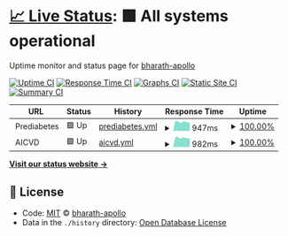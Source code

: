 # [📈 Live Status](https://bharath-apollo.github.io/Uptime-Sample): <!--live status--> **🟩 All systems operational**

Uptime monitor and status page for [bharath-apollo](https://bharath-apollo.github.io/Uptime-Sample)

[![Uptime CI](https://github.com/bharath-apollo/Uptime-Sample/workflows/Uptime%20CI/badge.svg)](https://github.com/bharath-apollo/Uptime-Sample/actions?query=workflow%3A%22Uptime+CI%22)
[![Response Time CI](https://github.com/bharath-apollo/Uptime-Sample/workflows/Response%20Time%20CI/badge.svg)](https://github.com/bharath-apollo/Uptime-Sample/actions?query=workflow%3A%22Response+Time+CI%22)
[![Graphs CI](https://github.com/bharath-apollo/Uptime-Sample/workflows/Graphs%20CI/badge.svg)](https://github.com/bharath-apollo/Uptime-Sample/actions?query=workflow%3A%22Graphs+CI%22)
[![Static Site CI](https://github.com/bharath-apollo/Uptime-Sample/workflows/Static%20Site%20CI/badge.svg)](https://github.com/bharath-apollo/Uptime-Sample/actions?query=workflow%3A%22Static+Site+CI%22)
[![Summary CI](https://github.com/bharath-apollo/Uptime-Sample/workflows/Summary%20CI/badge.svg)](https://github.com/bharath-apollo/Uptime-Sample/actions?query=workflow%3A%22Summary+CI%22)

<!--start: status pages-->
<!-- This summary is generated by Upptime (https://github.com/upptime/upptime) -->
<!-- Do not edit this manually, your changes will be overwritten -->
<!-- prettier-ignore -->
| URL | Status | History | Response Time | Uptime |
| --- | ------ | ------- | ------------- | ------ |
| <img alt="" src="https://favicons.githubusercontent.com/null" height="13"> Prediabetes | 🟩 Up | [prediabetes.yml](https://github.com/bharath-apollo/Uptime-Sample/commits/HEAD/history/prediabetes.yml) | <details><summary><img alt="Response time graph" src="./graphs/prediabetes/response-time-week.png" height="20"> 947ms</summary><br><a href="https://bharath-apollo.github.io/Uptime-Sample/history/prediabetes"><img alt="Response time 1127" src="https://img.shields.io/endpoint?url=https%3A%2F%2Fraw.githubusercontent.com%2Fbharath-apollo%2FUptime-Sample%2FHEAD%2Fapi%2Fprediabetes%2Fresponse-time.json"></a><br><a href="https://bharath-apollo.github.io/Uptime-Sample/history/prediabetes"><img alt="24-hour response time 972" src="https://img.shields.io/endpoint?url=https%3A%2F%2Fraw.githubusercontent.com%2Fbharath-apollo%2FUptime-Sample%2FHEAD%2Fapi%2Fprediabetes%2Fresponse-time-day.json"></a><br><a href="https://bharath-apollo.github.io/Uptime-Sample/history/prediabetes"><img alt="7-day response time 947" src="https://img.shields.io/endpoint?url=https%3A%2F%2Fraw.githubusercontent.com%2Fbharath-apollo%2FUptime-Sample%2FHEAD%2Fapi%2Fprediabetes%2Fresponse-time-week.json"></a><br><a href="https://bharath-apollo.github.io/Uptime-Sample/history/prediabetes"><img alt="30-day response time 1127" src="https://img.shields.io/endpoint?url=https%3A%2F%2Fraw.githubusercontent.com%2Fbharath-apollo%2FUptime-Sample%2FHEAD%2Fapi%2Fprediabetes%2Fresponse-time-month.json"></a><br><a href="https://bharath-apollo.github.io/Uptime-Sample/history/prediabetes"><img alt="1-year response time 1127" src="https://img.shields.io/endpoint?url=https%3A%2F%2Fraw.githubusercontent.com%2Fbharath-apollo%2FUptime-Sample%2FHEAD%2Fapi%2Fprediabetes%2Fresponse-time-year.json"></a></details> | <details><summary><a href="https://bharath-apollo.github.io/Uptime-Sample/history/prediabetes">100.00%</a></summary><a href="https://bharath-apollo.github.io/Uptime-Sample/history/prediabetes"><img alt="All-time uptime 99.70%" src="https://img.shields.io/endpoint?url=https%3A%2F%2Fraw.githubusercontent.com%2Fbharath-apollo%2FUptime-Sample%2FHEAD%2Fapi%2Fprediabetes%2Fuptime.json"></a><br><a href="https://bharath-apollo.github.io/Uptime-Sample/history/prediabetes"><img alt="24-hour uptime 100.00%" src="https://img.shields.io/endpoint?url=https%3A%2F%2Fraw.githubusercontent.com%2Fbharath-apollo%2FUptime-Sample%2FHEAD%2Fapi%2Fprediabetes%2Fuptime-day.json"></a><br><a href="https://bharath-apollo.github.io/Uptime-Sample/history/prediabetes"><img alt="7-day uptime 100.00%" src="https://img.shields.io/endpoint?url=https%3A%2F%2Fraw.githubusercontent.com%2Fbharath-apollo%2FUptime-Sample%2FHEAD%2Fapi%2Fprediabetes%2Fuptime-week.json"></a><br><a href="https://bharath-apollo.github.io/Uptime-Sample/history/prediabetes"><img alt="30-day uptime 99.70%" src="https://img.shields.io/endpoint?url=https%3A%2F%2Fraw.githubusercontent.com%2Fbharath-apollo%2FUptime-Sample%2FHEAD%2Fapi%2Fprediabetes%2Fuptime-month.json"></a><br><a href="https://bharath-apollo.github.io/Uptime-Sample/history/prediabetes"><img alt="1-year uptime 99.70%" src="https://img.shields.io/endpoint?url=https%3A%2F%2Fraw.githubusercontent.com%2Fbharath-apollo%2FUptime-Sample%2FHEAD%2Fapi%2Fprediabetes%2Fuptime-year.json"></a></details>
| <img alt="" src="https://favicons.githubusercontent.com/null" height="13"> AICVD | 🟩 Up | [aicvd.yml](https://github.com/bharath-apollo/Uptime-Sample/commits/HEAD/history/aicvd.yml) | <details><summary><img alt="Response time graph" src="./graphs/aicvd/response-time-week.png" height="20"> 982ms</summary><br><a href="https://bharath-apollo.github.io/Uptime-Sample/history/aicvd"><img alt="Response time 1018" src="https://img.shields.io/endpoint?url=https%3A%2F%2Fraw.githubusercontent.com%2Fbharath-apollo%2FUptime-Sample%2FHEAD%2Fapi%2Faicvd%2Fresponse-time.json"></a><br><a href="https://bharath-apollo.github.io/Uptime-Sample/history/aicvd"><img alt="24-hour response time 1137" src="https://img.shields.io/endpoint?url=https%3A%2F%2Fraw.githubusercontent.com%2Fbharath-apollo%2FUptime-Sample%2FHEAD%2Fapi%2Faicvd%2Fresponse-time-day.json"></a><br><a href="https://bharath-apollo.github.io/Uptime-Sample/history/aicvd"><img alt="7-day response time 982" src="https://img.shields.io/endpoint?url=https%3A%2F%2Fraw.githubusercontent.com%2Fbharath-apollo%2FUptime-Sample%2FHEAD%2Fapi%2Faicvd%2Fresponse-time-week.json"></a><br><a href="https://bharath-apollo.github.io/Uptime-Sample/history/aicvd"><img alt="30-day response time 1018" src="https://img.shields.io/endpoint?url=https%3A%2F%2Fraw.githubusercontent.com%2Fbharath-apollo%2FUptime-Sample%2FHEAD%2Fapi%2Faicvd%2Fresponse-time-month.json"></a><br><a href="https://bharath-apollo.github.io/Uptime-Sample/history/aicvd"><img alt="1-year response time 1018" src="https://img.shields.io/endpoint?url=https%3A%2F%2Fraw.githubusercontent.com%2Fbharath-apollo%2FUptime-Sample%2FHEAD%2Fapi%2Faicvd%2Fresponse-time-year.json"></a></details> | <details><summary><a href="https://bharath-apollo.github.io/Uptime-Sample/history/aicvd">100.00%</a></summary><a href="https://bharath-apollo.github.io/Uptime-Sample/history/aicvd"><img alt="All-time uptime 99.70%" src="https://img.shields.io/endpoint?url=https%3A%2F%2Fraw.githubusercontent.com%2Fbharath-apollo%2FUptime-Sample%2FHEAD%2Fapi%2Faicvd%2Fuptime.json"></a><br><a href="https://bharath-apollo.github.io/Uptime-Sample/history/aicvd"><img alt="24-hour uptime 100.00%" src="https://img.shields.io/endpoint?url=https%3A%2F%2Fraw.githubusercontent.com%2Fbharath-apollo%2FUptime-Sample%2FHEAD%2Fapi%2Faicvd%2Fuptime-day.json"></a><br><a href="https://bharath-apollo.github.io/Uptime-Sample/history/aicvd"><img alt="7-day uptime 100.00%" src="https://img.shields.io/endpoint?url=https%3A%2F%2Fraw.githubusercontent.com%2Fbharath-apollo%2FUptime-Sample%2FHEAD%2Fapi%2Faicvd%2Fuptime-week.json"></a><br><a href="https://bharath-apollo.github.io/Uptime-Sample/history/aicvd"><img alt="30-day uptime 99.70%" src="https://img.shields.io/endpoint?url=https%3A%2F%2Fraw.githubusercontent.com%2Fbharath-apollo%2FUptime-Sample%2FHEAD%2Fapi%2Faicvd%2Fuptime-month.json"></a><br><a href="https://bharath-apollo.github.io/Uptime-Sample/history/aicvd"><img alt="1-year uptime 99.70%" src="https://img.shields.io/endpoint?url=https%3A%2F%2Fraw.githubusercontent.com%2Fbharath-apollo%2FUptime-Sample%2FHEAD%2Fapi%2Faicvd%2Fuptime-year.json"></a></details>

<!--end: status pages-->

[**Visit our status website →**](https://bharath-apollo.github.io/Uptime-Sample)

## 📄 License

- Code: [MIT](./LICENSE) © [bharath-apollo](https://bharath-apollo.github.io/Uptime-Sample)
- Data in the `./history` directory: [Open Database License](https://opendatacommons.org/licenses/odbl/1-0/)
